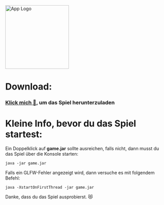 <img src="https://user-images.githubusercontent.com/63613014/212572561-6130f985-7d55-4a4d-945f-9789cacce08a.png" alt="App Logo" width="200rem">

# Download:
### [Klick mich 🐁](https://drive.google.com/file/d/1nD5Xc-gUi6UV7p0ASl6egUrOB4DyinEH/view?usp=share_link), um das Spiel herunterzuladen

# Kleine Info, bevor du das Spiel startest:

Ein Doppelklick auf **game.jar** sollte ausreichen, falls nicht, dann musst du das Spiel über die Konsole starten:

```
java -jar game.jar
```

Falls ein GLFW-Fehler angezeigt wird, dann versuche es mit folgendem Befehl:

```
java -XstartOnFirstThread -jar game.jar
```

Danke, dass du das Spiel ausprobierst. 😻
